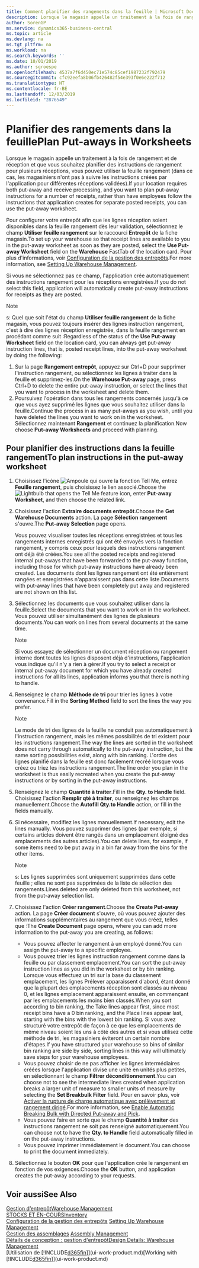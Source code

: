 ```yaml
---
title: Comment planifier des rangements dans la feuille | Microsoft Docs
description: Lorsque le magasin appelle un traitement à la fois de rangement et de réception et que vous souhaitez planifier des instructions de rangement pour plusieurs réceptions, vous pouvez utiliser la feuille rangement (dans ce cas, les magasiniers n'ont pas à suivre les instructions créées par l'application pour différentes réceptions validées).
author: SorenGP
ms.service: dynamics365-business-central
ms.topic: article
ms.devlang: na
ms.tgt_pltfrm: na
ms.workload: na
ms.search.keywords: ''
ms.date: 10/01/2019
ms.author: sgroespe
ms.openlocfilehash: 4537a7f6d450ec71e574c85cef1987232f792479
ms.sourcegitcommit: cfc92eefa8b06fb426482f54e393f0e6e222f712
ms.translationtype: HT
ms.contentlocale: fr-BE
ms.lasthandoff: 12/03/2019
ms.locfileid: "2876549"
---
```

# <a name="plan-put-aways-in-worksheets"></a><span data-ttu-id="0aa6d-103">Planifier des rangements dans la feuille</span><span class="sxs-lookup"><span data-stu-id="0aa6d-103">Plan Put-aways in Worksheets</span></span>
<span data-ttu-id="0aa6d-104">Lorsque le magasin appelle un traitement à la fois de rangement et de réception et que vous souhaitez planifier des instructions de rangement pour plusieurs réceptions, vous pouvez utiliser la feuille rangement (dans ce cas, les magasiniers n'ont pas à suivre les instructions créées par l'application pour différentes réceptions validées).</span><span class="sxs-lookup"><span data-stu-id="0aa6d-104">If your location requires both put-away and receive processing, and you want to plan put-away instructions for a number of receipts, rather than have employees follow the instructions that application creates for separate posted receipts, you can use the put-away worksheet.</span></span>  

<span data-ttu-id="0aa6d-105">Pour configurer votre entrepôt afin que les lignes réception soient disponibles dans la feuille rangement dès leur validation, sélectionnez le champ **Utiliser feuille rangement** sur le raccourci **Entrepôt** de la fiche magasin.</span><span class="sxs-lookup"><span data-stu-id="0aa6d-105">To set up your warehouse so that receipt lines are available to you in the put-away worksheet as soon as they are posted, select the **Use Put-away Worksheet** field on the **Warehouse** FastTab of the location card.</span></span> <span data-ttu-id="0aa6d-106">Pour plus d'informations, voir [Configuration de la gestion des entrepôts](warehouse-setup-warehouse.md).</span><span class="sxs-lookup"><span data-stu-id="0aa6d-106">For more information, see [Setting Up Warehouse Management](warehouse-setup-warehouse.md).</span></span>  

<span data-ttu-id="0aa6d-107">Si vous ne sélectionnez pas ce champ, l'application crée automatiquement des instructions rangement pour les réceptions enregistrées.</span><span class="sxs-lookup"><span data-stu-id="0aa6d-107">If you do not select this field, application will automatically create put-away instructions for receipts as they are posted.</span></span>  

> [!NOTE]  
>  <span data-ttu-id="0aa6d-108">s: Quel que soit l'état du champ **Utiliser feuille rangement** de la fiche magasin, vous pouvez toujours insérer des lignes instruction rangement, c'est à dire des lignes réception enregistrée, dans la feuille rangement en procédant comme suit :</span><span class="sxs-lookup"><span data-stu-id="0aa6d-108">Regardless of the status of the **Use Put-away Worksheet** field on the location card, you can always get put-away instruction lines, that is, posted receipt lines, into the put-away worksheet by doing the following:</span></span>  
>   
>  1.  <span data-ttu-id="0aa6d-109">Sur la page **Rangement entrepôt**, appuyez sur Ctrl+D pour supprimer l'instruction rangement, ou sélectionnez les lignes à traiter dans la feuille et supprimez-les.</span><span class="sxs-lookup"><span data-stu-id="0aa6d-109">On the **Warehouse Put-away** page, press Ctrl+D to delete the entire put-away instruction, or select the lines that you want to process in the worksheet and delete them.</span></span>  
> 2.  <span data-ttu-id="0aa6d-110">Poursuivez l'opération dans tous les rangements concernés jusqu'à ce que vous ayez supprimé les lignes que vous souhaitez utiliser dans la feuille.</span><span class="sxs-lookup"><span data-stu-id="0aa6d-110">Continue the process in as many put-aways as you wish, until you have deleted the lines you want to work on in the worksheet.</span></span> <span data-ttu-id="0aa6d-111">Sélectionnez maintenant **Rangement** et continuez la planification.</span><span class="sxs-lookup"><span data-stu-id="0aa6d-111">Now choose **Put-away Worksheets** and proceed with planning.</span></span>  

## <a name="to-plan-instructions-in-the-put-away-worksheet"></a><span data-ttu-id="0aa6d-112">Pour planifier des instructions dans la feuille rangement</span><span class="sxs-lookup"><span data-stu-id="0aa6d-112">To plan instructions in the put-away worksheet</span></span>  
1.  <span data-ttu-id="0aa6d-113">Choisissez l'icône ![Ampoule qui ouvre la fonction Tell Me](media/ui-search/search_small.png "Dites-moi ce que vous voulez faire"), entrez **Feuille rangement**, puis choisissez le lien associé.</span><span class="sxs-lookup"><span data-stu-id="0aa6d-113">Choose the ![Lightbulb that opens the Tell Me feature](media/ui-search/search_small.png "Tell me what you want to do") icon, enter **Put-away Worksheet**, and then choose the related link.</span></span>  
2.  <span data-ttu-id="0aa6d-114">Choisissez l'action **Extraire documents entrepôt**.</span><span class="sxs-lookup"><span data-stu-id="0aa6d-114">Choose the **Get Warehouse Documents** action.</span></span> <span data-ttu-id="0aa6d-115">La page **Sélection rangement** s'ouvre.</span><span class="sxs-lookup"><span data-stu-id="0aa6d-115">The **Put-away Selection** page opens.</span></span>  

    <span data-ttu-id="0aa6d-116">Vous pouvez visualiser toutes les réceptions enregistrées et tous les rangements internes enregistrés qui ont été envoyés vers la fonction rangement, y compris ceux pour lesquels des instructions rangement ont déjà été créées.</span><span class="sxs-lookup"><span data-stu-id="0aa6d-116">You see all the posted receipts and registered internal put-aways that have been forwarded to the put-away function, including those for which put-away instructions have already been created.</span></span> <span data-ttu-id="0aa6d-117">Les documents dont les lignes rangement ont été entièrement rangées et enregistrées n'apparaissent pas dans cette liste.</span><span class="sxs-lookup"><span data-stu-id="0aa6d-117">Documents with put-away lines that have been completely put away and registered are not shown on this list.</span></span>  

3. <span data-ttu-id="0aa6d-118">Sélectionnez les documents que vous souhaitez utiliser dans la feuille.</span><span class="sxs-lookup"><span data-stu-id="0aa6d-118">Select the documents that you want to work on in the worksheet.</span></span> <span data-ttu-id="0aa6d-119">Vous pouvez utiliser simultanément des lignes de plusieurs documents.</span><span class="sxs-lookup"><span data-stu-id="0aa6d-119">You can work on lines from several documents at the same time.</span></span>  

    > [!NOTE]  
    >  <span data-ttu-id="0aa6d-120">Si vous essayez de sélectionner un document réception ou rangement interne dont toutes les lignes disposent déjà d'instructions, l'application vous indique qu'il n'y a rien à gérer.</span><span class="sxs-lookup"><span data-stu-id="0aa6d-120">If you try to select a receipt or internal put-away document for which you have already created instructions for all its lines, application informs you that there is nothing to handle.</span></span>  

4. <span data-ttu-id="0aa6d-121">Renseignez le champ **Méthode de tri** pour trier les lignes à votre convenance.</span><span class="sxs-lookup"><span data-stu-id="0aa6d-121">Fill in the **Sorting Method** field to sort the lines the way you prefer.</span></span>  

    > [!NOTE]  
    >  <span data-ttu-id="0aa6d-122">Le mode de tri des lignes de la feuille ne conduit pas automatiquement à l'instruction rangement, mais les mêmes possibilités de tri existent pour les instructions rangement.</span><span class="sxs-lookup"><span data-stu-id="0aa6d-122">The way the lines are sorted in the worksheet does not carry through automatically to the put-away instruction, but the same sorting possibilities exist, along with bin ranking.</span></span> <span data-ttu-id="0aa6d-123">L'ordre des lignes planifié dans la feuille est donc facilement recréé lorsque vous créez ou triez les instructions rangement.</span><span class="sxs-lookup"><span data-stu-id="0aa6d-123">The line order you plan in the worksheet is thus easily recreated when you create the put-away instructions or by sorting in the put-away instructions.</span></span>  

5.  <span data-ttu-id="0aa6d-124">Renseignez le champ **Quantité à traiter**.</span><span class="sxs-lookup"><span data-stu-id="0aa6d-124">Fill in the **Qty. to Handle** field.</span></span> <span data-ttu-id="0aa6d-125">Choisissez l'action **Remplir qté à traiter**, ou renseignez les champs manuellement.</span><span class="sxs-lookup"><span data-stu-id="0aa6d-125">Choose the **Autofill Qty.to Handle** action, or fill in the fields manually.</span></span>  
6.  <span data-ttu-id="0aa6d-126">Si nécessaire, modifiez les lignes manuellement.</span><span class="sxs-lookup"><span data-stu-id="0aa6d-126">If necessary, edit the lines manually.</span></span> <span data-ttu-id="0aa6d-127">Vous pouvez supprimer des lignes (par exemple, si certains articles doivent être rangés dans un emplacement éloigné des emplacements des autres articles).</span><span class="sxs-lookup"><span data-stu-id="0aa6d-127">You can delete lines, for example, if some items need to be put away in a bin far away from the bins for the other items.</span></span>  

    > [!NOTE]  
    >  <span data-ttu-id="0aa6d-128">s: Les lignes supprimées sont uniquement supprimées dans cette feuille ; elles ne sont pas supprimées de la liste de sélection des rangements.</span><span class="sxs-lookup"><span data-stu-id="0aa6d-128">Lines deleted are only deleted from this worksheet, not from the put-away selection list.</span></span>  

7.  <span data-ttu-id="0aa6d-129">Choisissez l'action **Créer rangement**.</span><span class="sxs-lookup"><span data-stu-id="0aa6d-129">Choose the **Create Put-away** action.</span></span> <span data-ttu-id="0aa6d-130">La page **Créer document** s'ouvre, où vous pouvez ajouter des informations supplémentaires au rangement que vous créez, telles que :</span><span class="sxs-lookup"><span data-stu-id="0aa6d-130">The **Create Document** page opens, where you can add more information to the put-away you are creating, as follows:</span></span>  

    -   <span data-ttu-id="0aa6d-131">Vous pouvez affecter le rangement à un employé donné.</span><span class="sxs-lookup"><span data-stu-id="0aa6d-131">You can assign the put-away to a specific employee.</span></span>  
    -   <span data-ttu-id="0aa6d-132">Vous pouvez trier les lignes instruction rangement comme dans la feuille ou par classement emplacement.</span><span class="sxs-lookup"><span data-stu-id="0aa6d-132">You can sort the put-away instruction lines as you did in the worksheet or by bin ranking.</span></span> <span data-ttu-id="0aa6d-133">Lorsque vous effectuez un tri sur la base du classement emplacement, les lignes Prélever apparaissent d'abord, étant donné que la plupart des emplacements réception sont classés au niveau 0, et les lignes emplacement apparaissent ensuite, en commençant par les emplacements les moins bien classés.</span><span class="sxs-lookup"><span data-stu-id="0aa6d-133">When you sort according to bin ranking, the Take lines appear first, since most receipt bins have a 0 bin ranking, and the Place lines appear last, starting with the bins with the lowest bin ranking.</span></span> <span data-ttu-id="0aa6d-134">Si vous avez structuré votre entrepôt de façon à ce que les emplacements de même niveau soient les uns à côté des autres et si vous utilisez cette méthode de tri, les magasiniers éviteront un certain nombre d'étapes.</span><span class="sxs-lookup"><span data-stu-id="0aa6d-134">If you have structured your warehouse so bins of similar bin ranking are side by side, sorting lines in this way will ultimately save steps for your warehouse employees.</span></span>  
    -   <span data-ttu-id="0aa6d-135">Vous pouvez choisir de ne pas afficher les lignes intermédiaires créées lorsque l'application divise une unité en unités plus petites, en sélectionnant le champ **Filtrer déconditionnement**.</span><span class="sxs-lookup"><span data-stu-id="0aa6d-135">You can choose not to see the intermediate lines created when application breaks a larger unit of measure to smaller units of measure by selecting the **Set Breakbulk Filter** field.</span></span> <span data-ttu-id="0aa6d-136">Pour en savoir plus, voir [Activer la rupture de charge automatique avec prélèvement et rangement dirigé](warehouse-enable-automatic-breaking-bulk-with-directed-put-away-and-pick.md).</span><span class="sxs-lookup"><span data-stu-id="0aa6d-136">For more information, see [Enable Automatic Breaking Bulk with Directed Put-away and Pick](warehouse-enable-automatic-breaking-bulk-with-directed-put-away-and-pick.md).</span></span>  
    -   <span data-ttu-id="0aa6d-137">Vous pouvez faire en sorte que le champ **Quantité à traiter** des instructions rangement ne soit pas renseigné automatiquement.</span><span class="sxs-lookup"><span data-stu-id="0aa6d-137">You can choose not to have the **Qty. to Handle** field automatically filled in on the put-away instructions.</span></span>  
    -   <span data-ttu-id="0aa6d-138">Vous pouvez imprimer immédiatement le document.</span><span class="sxs-lookup"><span data-stu-id="0aa6d-138">You can choose to print the document immediately.</span></span>  

8.  <span data-ttu-id="0aa6d-139">Sélectionnez le bouton **OK** pour que l'application crée le rangement en fonction de vos exigences.</span><span class="sxs-lookup"><span data-stu-id="0aa6d-139">Choose the **OK** button, and application creates the put-away according to your requests.</span></span>  

## <a name="see-also"></a><span data-ttu-id="0aa6d-140">Voir aussi</span><span class="sxs-lookup"><span data-stu-id="0aa6d-140">See Also</span></span>  
[<span data-ttu-id="0aa6d-141">Gestion d’entrepôt</span><span class="sxs-lookup"><span data-stu-id="0aa6d-141">Warehouse Management</span></span>](warehouse-manage-warehouse.md)  
[<span data-ttu-id="0aa6d-142">STOCKS ET EN-COURS</span><span class="sxs-lookup"><span data-stu-id="0aa6d-142">Inventory</span></span>](inventory-manage-inventory.md)  
<span data-ttu-id="0aa6d-143">[Configuration de la gestion des entrepôts](warehouse-setup-warehouse.md)   </span><span class="sxs-lookup"><span data-stu-id="0aa6d-143">[Setting Up Warehouse Management](warehouse-setup-warehouse.md)   </span></span>  
<span data-ttu-id="0aa6d-144">[Gestion des assemblages](assembly-assemble-items.md)  </span><span class="sxs-lookup"><span data-stu-id="0aa6d-144">[Assembly Management](assembly-assemble-items.md)  </span></span>  
[<span data-ttu-id="0aa6d-145">Détails de conception : gestion d'entrepôt</span><span class="sxs-lookup"><span data-stu-id="0aa6d-145">Design Details: Warehouse Management</span></span>](design-details-warehouse-management.md)  
<span data-ttu-id="0aa6d-146">[Utilisation de [!INCLUDE[d365fin](includes/d365fin_md.md)]](ui-work-product.md)</span><span class="sxs-lookup"><span data-stu-id="0aa6d-146">[Working with [!INCLUDE[d365fin](includes/d365fin_md.md)]](ui-work-product.md)</span></span>
